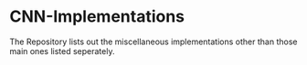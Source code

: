 # CNN-Implementations
The Repository lists out the miscellaneous implementations other than those main ones listed seperately.
